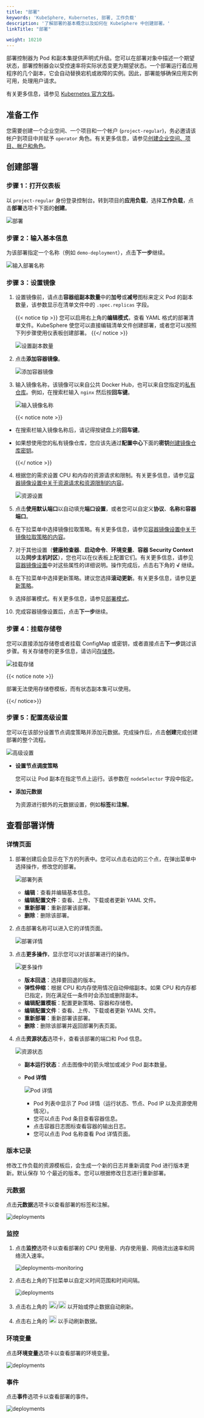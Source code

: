 ```yaml
---
title: "部署"
keywords: 'KubeSphere, Kubernetes, 部署, 工作负载'
description: '了解部署的基本概念以及如何在 KubeSphere 中创建部署。'
linkTitle: "部署"

weight: 10210
---
```


部署控制器为 Pod 和副本集提供声明式升级。您可以在部署对象中描述一个期望状态，部署控制器会以受控速率将实际状态变更为期望状态。一个部署运行着应用程序的几个副本，它会自动替换宕机或故障的实例。因此，部署能够确保应用实例可用，处理用户请求。

有关更多信息，请参见 [Kubernetes 官方文档](https://kubernetes.io/zh/docs/concepts/workloads/controllers/deployment/)。

## 准备工作

您需要创建一个企业空间、一个项目和一个帐户 (`project-regular`)，务必邀请该帐户到项目中并赋予 `operator` 角色。有关更多信息，请参见[创建企业空间、项目、帐户和角色](../../../quick-start/create-workspace-and-project/)。

## 创建部署

### 步骤 1：打开仪表板

以 `project-regular` 身份登录控制台。转到项目的**应用负载**，选择**工作负载**，点击**部署**选项卡下面的**创建**。

![部署](/images/docs/zh-cn/project-user-guide/application-workloads/deployments/deployments.PNG)

### 步骤 2：输入基本信息

为该部署指定一个名称（例如 `demo-deployment`），点击**下一步**继续。

![输入部署名称](/images/docs/zh-cn/project-user-guide/application-workloads/deployments/deployment-name.PNG)

### 步骤 3：设置镜像

1. 设置镜像前，请点击**容器组副本数量**中的**加号**或**减号**图标来定义 Pod 的副本数量，该参数显示在清单文件中的 `.spec.replicas` 字段。

    {{< notice tip >}}
您可以启用右上角的**编辑模式**，查看 YAML 格式的部署清单文件。KubeSphere 使您可以直接编辑清单文件创建部署，或者您可以按照下列步骤使用仪表板创建部署。
    {{</ notice >}}

    ![设置副本数量](/images/docs/zh-cn/project-user-guide/application-workloads/deployments/replica-number.PNG)

2. 点击**添加容器镜像**。

    ![添加容器镜像](/images/docs/zh-cn/project-user-guide/application-workloads/deployments/add-container-image.PNG)

3. 输入镜像名称，该镜像可以来自公共 Docker Hub，也可以来自您指定的[私有仓库](../../../project-user-guide/configuration/image-registry/)。例如，在搜索栏输入 `nginx` 然后按**回车键**。

    ![输入镜像名称](/images/docs/zh-cn/project-user-guide/application-workloads/deployments/input-image-name.PNG)

    {{< notice note >}}

- 在搜索栏输入镜像名称后，请记得按键盘上的**回车键**。
- 如果想使用您的私有镜像仓库，您应该先通过**配置中心**下面的**密钥**[创建镜像仓库密钥](../../../project-user-guide/configuration/image-registry/)。

    {{</ notice >}}

4. 根据您的需求设置 CPU 和内存的资源请求和限制。有关更多信息，请参见[容器镜像设置中关于资源请求和资源限制的内容](../../../project-user-guide/application-workloads/container-image-settings/#添加容器镜像)。

    ![资源设置](/images/docs/zh-cn/project-user-guide/application-workloads/deployments/resource-setting.PNG)

5. 点击**使用默认端口**以自动填充**端口设置**，或者您可以自定义**协议**、**名称**和**容器端口**。

6. 在下拉菜单中选择镜像拉取策略。有关更多信息，请参见[容器镜像设置中关于镜像拉取策略的内容](../../../project-user-guide/application-workloads/container-image-settings/#添加容器镜像)。

7. 对于其他设置（**健康检查器**、**启动命令**、**环境变量**、**容器 Security Context** 以及**同步主机时区**），您也可以在仪表板上配置它们。有关更多信息，请参见[容器镜像设置](../../../project-user-guide/application-workloads/container-image-settings/#添加容器镜像)中对这些属性的详细说明。操作完成后，点击右下角的 **√** 继续。

8. 在下拉菜单中选择更新策略。建议您选择**滚动更新**。有关更多信息，请参见[更新策略](../../../project-user-guide/application-workloads/container-image-settings/#更新策略)。

9. 选择部署模式。有关更多信息，请参见[部署模式](../../../project-user-guide/application-workloads/container-image-settings/#部署模式)。

10. 完成容器镜像设置后，点击**下一步**继续。

### 步骤 4：挂载存储卷

您可以直接添加存储卷或者挂载 ConfigMap 或密钥，或者直接点击**下一步**跳过该步骤。有关存储卷的更多信息，请访问[存储卷](../../../project-user-guide/storage/volumes/#挂载存储卷)。

![挂载存储](/images/docs/zh-cn/project-user-guide/application-workloads/deployments/mount-volumes.PNG)

{{< notice note >}}

部署无法使用存储卷模板，而有状态副本集可以使用。

{{</ notice>}}

### 步骤 5：配置高级设置

您可以在该部分设置节点调度策略并添加元数据。完成操作后，点击**创建**完成创建部署的整个流程。

![高级设置](/images/docs/zh-cn/project-user-guide/application-workloads/deployments/advanced-settings.PNG)

- **设置节点调度策略**

  您可以让 Pod 副本在指定节点上运行。该参数在 `nodeSelector` 字段中指定。

- **添加元数据**

  为资源进行额外的元数据设置，例如**标签**和**注解**。

## 查看部署详情

### 详情页面

1. 部署创建后会显示在下方的列表中。您可以点击右边的三个点，在弹出菜单中选择操作，修改您的部署。

    ![部署列表](/images/docs/zh-cn/project-user-guide/application-workloads/deployments/deployment-listed.PNG)

    - **编辑**：查看并编辑基本信息。
    - **编辑配置文件**：查看、上传、下载或者更新 YAML 文件。
    - **重新部署**：重新部署该部署。
    - **删除**：删除该部署。

2. 点击部署名称可以进入它的详情页面。

    ![部署详情](/images/docs/zh-cn/project-user-guide/application-workloads/deployments/deployment-detail-page.PNG)

3. 点击**更多操作**，显示您可以对该部署进行的操作。

    ![更多操作](/images/docs/zh-cn/project-user-guide/application-workloads/deployments/more-actions.PNG)

    - **版本回退**：选择要回退的版本。
    - **弹性伸缩**：根据 CPU 和内存使用情况自动伸缩副本。如果 CPU 和内存都已指定，则在满足任一条件时会添加或删除副本。
    - **编辑配置模板**：配置更新策略、容器和存储卷。
    - **编辑配置文件**：查看、上传、下载或者更新 YAML 文件。
    - **重新部署**：重新部署该部署。
    - **删除**：删除该部署并返回部署列表页面。

4. 点击**资源状态**选项卡，查看该部署的端口和 Pod 信息。

    ![资源状态](/images/docs/zh-cn/project-user-guide/application-workloads/deployments/resource-status.PNG)

    - **副本运行状态**：点击图像中的箭头增加或减少 Pod 副本数量。
    - **Pod 详情**

        ![Pod 详情](/images/docs/zh-cn/project-user-guide/application-workloads/deployments/pod-details.PNG)

        - Pod 列表中显示了 Pod 详情（运行状态、节点、Pod IP 以及资源使用情况）。
        - 您可以点击 Pod 条目查看容器信息。
        - 点击容器日志图标查看容器的输出日志。
        - 您可以点击 Pod 名称查看 Pod 详情页面。

### 版本记录

修改工作负载的资源模板后，会生成一个新的日志并重新调度 Pod 进行版本更新。默认保存 10 个最近的版本。您可以根据修改日志进行重新部署。

### 元数据

点击**元数据**选项卡以查看部署的标签和注解。

![deployments](/images/docs/zh-cn/project-user-guide/application-workloads/deployments/deployments-matadata.png)

### 监控

1. 点击**监控**选项卡以查看部署的 CPU 使用量、内存使用量、网络流出速率和网络流入速率。

   ![deployments-monitoring](/images/docs/zh-cn/project-user-guide/application-workloads/deployments/deployments-monitoring.png)

2. 点击右上角的下拉菜单以自定义时间范围和时间间隔。

   ![deployments](/images/docs/zh-cn/project-user-guide/application-workloads/deployments/deployments-time-range.png)

3. 点击右上角的 <img src="/images/docs/zh-cn/project-user-guide/application-workloads/deployments/deployments_autorefresh_start.png" width="20px" />/<img src="/images/docs/zh-cn/project-user-guide/application-workloads/deployments/deployments_autorefresh_stop.png" width="20px" /> 以开始或停止数据自动刷新。 

4. 点击右上角的 <img src="/images/docs/zh-cn/project-user-guide/application-workloads/deployments/deployments_refresh.png" width="20px" /> 以手动刷新数据。

### 环境变量

点击**环境变量**选项卡以查看部署的环境变量。

![deployments](/images/docs/zh-cn/project-user-guide/application-workloads/deployments/deployments-env-variables.png)

### 事件

点击**事件**选项卡以查看部署的事件。

![deployments](/images/docs/zh-cn/project-user-guide/application-workloads/deployments/deployments-events.png)